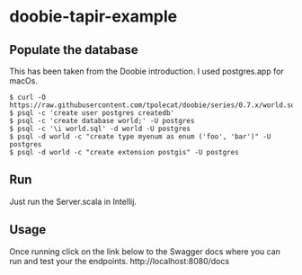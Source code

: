 # doobie-tapir-example

## Populate the database
This has been taken from the Doobie introduction. I used postgres.app for macOs.
```
$ curl -O https://raw.githubusercontent.com/tpolecat/doobie/series/0.7.x/world.sql
$ psql -c 'create user postgres createdb'
$ psql -c 'create database world;' -U postgres
$ psql -c '\i world.sql' -d world -U postgres
$ psql -d world -c "create type myenum as enum ('foo', 'bar')" -U postgres
$ psql -d world -c "create extension postgis" -U postgres
```

## Run
Just run the Server.scala in Intellij.

## Usage
Once running click on the link below to the Swagger docs where you can run and test your the endpoints. 
http://localhost:8080/docs
